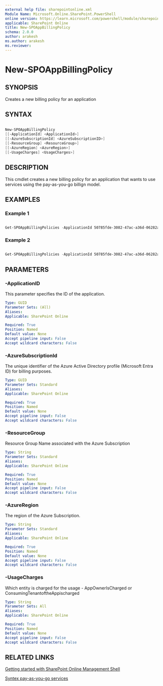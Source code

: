 ```yaml
---
external help file: sharepointonline.xml
Module Name: Microsoft.Online.SharePoint.PowerShell
online version: https://learn.microsoft.com/powershell/module/sharepoint-online/get-spocontainer
applicable: SharePoint Online
title: New-SPOAppBillingPolicy
schema: 2.0.0
author: arakesh
ms.author: arakesh
ms.reviewer:
---
```


# New-SPOAppBillingPolicy

## SYNOPSIS

Creates a new billing policy for an application

## SYNTAX

```powershell

New-SPOAppBillingPolicy
[[-ApplicationId] <ApplicationId>]
[[-AzureSubscriptionId] <AzureSubscriptionID>]
[[-ResourceGroup] <ResourceGroup>]
[[-AzureRegion] <AzureRegion>]
[[-UsageCharges] <UsageCharges>]
```

## DESCRIPTION

This cmdlet creates a new billing policy for an application that wants to use services using the pay-as-you-go billign model. 

## EXAMPLES

### Example 1

```powershell

Get-SPOAppBillingPolicies -ApplicationId 50785fde-3082-47ac-a36d-06282ac5c7da  -AzureSubscriptionId c7170373-eb8d-4984-8cc9-59bcc88c65a0 -ResouceGroup "SPOPAYG" -AzureRegion "Uk-South" -UsageCharges AppOwnerIsCharged

```
### Example 2

```powershell

Get-SPOAppBillingPolicies -ApplicationId 50785fde-3082-47ac-a36d-06282ac5c7da  -AzureSubscriptionId c7170373-eb8d-4984-8cc9-59bcc88c65a0 -ResouceGroup "SPOPAYG" -AzureRegion "Uk-South" -UsageCharges ConsumingTenantOfTheAppisCharged

```
## PARAMETERS

### -ApplicationID

This parameter specifies the ID of the  application.
 
```yaml
Type: GUID
Parameter Sets: (All)
Aliases:
Applicable: SharePoint Online

Required: True
Position: Named
Default value: None
Accept pipeline input: False
Accept wildcard characters: False
```

### -AzureSubscriptionId

The unique identifier of the Azure Active Directory profile (Microsoft Entra ID) for billing purposes.
 
```yaml
Type: GUID
Parameter Sets: Standard
Aliases:
Applicable: SharePoint Online

Required: True
Position: Named
Default value: None
Accept pipeline input: False
Accept wildcard characters: False
```

### -ResourceGroup

Resource Group Name associated with the Azure Subscription
 
```yaml
Type: String
Parameter Sets: Standard
Aliases:
Applicable: SharePoint Online

Required: True
Position: Named
Default value: None
Accept pipeline input: False
Accept wildcard characters: False
```

### -AzureRegion

The region of the Azure Subscription.
 
```yaml
Type: String
Parameter Sets: Standard
Aliases:
Applicable: SharePoint Online

Required: True
Position: Named
Default value: None
Accept pipeline input: False
Accept wildcard characters: False
```

### -UsageCharges

Which entity is charged for the usage - AppOwnerIsCharged or ConsumingTenantoftheAppischarged
 
```yaml
Type: String
Parameter Sets: All
Aliases:
Applicable: SharePoint Online

Required: True
Position: Named
Default value: None
Accept pipeline input: False
Accept wildcard characters: False
```
## RELATED LINKS

[Getting started with SharePoint Online Management Shell](/powershell/sharepoint/sharepoint-online/connect-sharepoint-online?view=sharepoint-ps)

[Syntex pay-as-you-go services](https://learn.microsoft.com/en-us/microsoft-365/syntex/syntex-pay-as-you-go-services)
